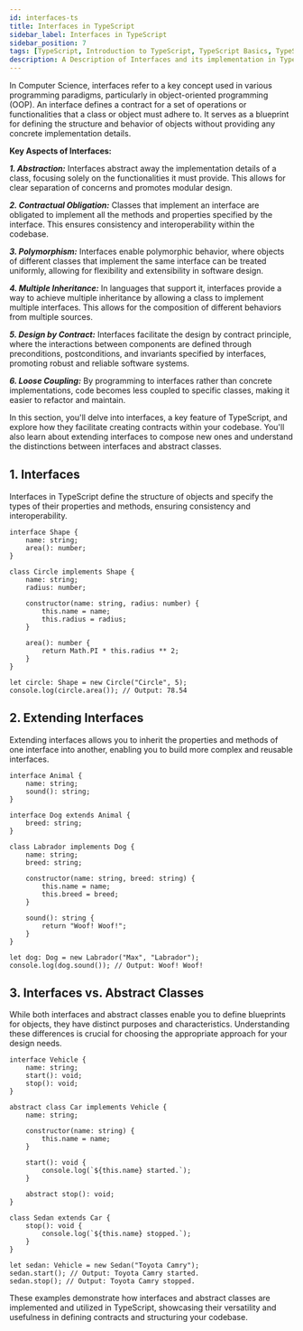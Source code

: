 ```yaml
---
id: interfaces-ts
title: Interfaces in TypeScript
sidebar_label: Interfaces in TypeScript
sidebar_position: 7
tags: [TypeScript, Introduction to TypeScript, TypeScript Basics, TypeScript Introduction, TypeScript Overview, TypeScript Tutorial, TypeScript Guide, TypeScript Getting Started, TypeScript Introduction Tutorial, TypeScript Introduction Guide, TypeScript Introduction Getting Started, TypeScript Introduction Overview, TypeScript Introduction Basics, TypeScript Introduction Basics Tutorial, TypeScript Introduction Basics Guide, TypeScript Introduction Basics Overview, TypeScript Introduction Basics Getting Started, TypeScript Introduction Basics Getting Started Tutorial, TypeScript Introduction Basics Getting Started Guide]
description: A Description of Interfaces and its implementation in TypeScript
---
```


In Computer Science, interfaces refer to a key concept used in various programming paradigms, particularly in object-oriented programming (OOP). An interface defines a contract for a set of operations or functionalities that a class or object must adhere to. It serves as a blueprint for defining the structure and behavior of objects without providing any concrete implementation details.

**Key Aspects of Interfaces:**

***1. Abstraction:*** Interfaces abstract away the implementation details of a class, focusing solely on the functionalities it must provide. This allows for clear separation of concerns and promotes modular design.

***2. Contractual Obligation:*** Classes that implement an interface are obligated to implement all the methods and properties specified by the interface. This ensures consistency and interoperability within the codebase.

***3. Polymorphism:*** Interfaces enable polymorphic behavior, where objects of different classes that implement the same interface can be treated uniformly, allowing for flexibility and extensibility in software design.

***4. Multiple Inheritance:*** In languages that support it, interfaces provide a way to achieve multiple inheritance by allowing a class to implement multiple interfaces. This allows for the composition of different behaviors from multiple sources.

***5. Design by Contract:*** Interfaces facilitate the design by contract principle, where the interactions between components are defined through preconditions, postconditions, and invariants specified by interfaces, promoting robust and reliable software systems.

***6. Loose Coupling:*** By programming to interfaces rather than concrete implementations, code becomes less coupled to specific classes, making it easier to refactor and maintain.

In this section, you'll delve into interfaces, a key feature of TypeScript, and explore how they facilitate creating contracts within your codebase. You'll also learn about extending interfaces to compose new ones and understand the distinctions between interfaces and abstract classes.

## 1. Interfaces

Interfaces in TypeScript define the structure of objects and specify the types of their properties and methods, ensuring consistency and interoperability.

```tsx title='typescript'
interface Shape {
    name: string;
    area(): number;
}

class Circle implements Shape {
    name: string;
    radius: number;

    constructor(name: string, radius: number) {
        this.name = name;
        this.radius = radius;
    }

    area(): number {
        return Math.PI * this.radius ** 2;
    }
}

let circle: Shape = new Circle("Circle", 5);
console.log(circle.area()); // Output: 78.54
```

## 2. Extending Interfaces

Extending interfaces allows you to inherit the properties and methods of one interface into another, enabling you to build more complex and reusable interfaces.

```tsx title='typescript'
interface Animal {
    name: string;
    sound(): string;
}

interface Dog extends Animal {
    breed: string;
}

class Labrador implements Dog {
    name: string;
    breed: string;

    constructor(name: string, breed: string) {
        this.name = name;
        this.breed = breed;
    }

    sound(): string {
        return "Woof! Woof!";
    }
}

let dog: Dog = new Labrador("Max", "Labrador");
console.log(dog.sound()); // Output: Woof! Woof!
```

## 3. Interfaces vs. Abstract Classes

While both interfaces and abstract classes enable you to define blueprints for objects, they have distinct purposes and characteristics. Understanding these differences is crucial for choosing the appropriate approach for your design needs.

```tsx title='typescript'
interface Vehicle {
    name: string;
    start(): void;
    stop(): void;
}

abstract class Car implements Vehicle {
    name: string;

    constructor(name: string) {
        this.name = name;
    }

    start(): void {
        console.log(`${this.name} started.`);
    }

    abstract stop(): void;
}

class Sedan extends Car {
    stop(): void {
        console.log(`${this.name} stopped.`);
    }
}

let sedan: Vehicle = new Sedan("Toyota Camry");
sedan.start(); // Output: Toyota Camry started.
sedan.stop(); // Output: Toyota Camry stopped.
```

These examples demonstrate how interfaces and abstract classes are implemented and utilized in TypeScript, showcasing their versatility and usefulness in defining contracts and structuring your codebase.
